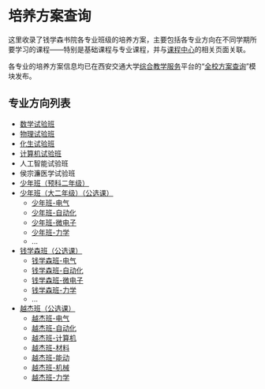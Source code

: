 # 培养方案查询
这里收录了钱学森书院各专业班级的培养方案，主要包括各专业方向在不同学期所要学习的课程——特别是基础课程与专业课程，并与[课程中心](https://qyxf.github.io/course)的相关页面关联。

各专业的培养方案信息均已在西安交通大学[综合教学服务](http://ehall.xjtu.edu.cn/)平台的“[全校方案查询](http://ehall.xjtu.edu.cn/jwapp/sys/qxfacx/*default/index.do)”模块发布。

## 专业方向列表
- [数学试验班](/program/shushi)
- [物理试验班](/program/wushi)
- [化生试验班](/program/huasheng)
- [计算机试验班](/program/jishi)
- 人工智能试验班
- 侯宗濂医学试验班
- [少年班（预科二年级）](/program/shaonianban-2017)
- [少年班（大二年级）（公选课）](/program/shaonianban-2015)
    + [少年班-电气](/program/qianshao-dianqi)
    + [少年班-自动化](/program/qianshao-zidonghua)
    + [少年班-微电子](/program/qianshao-weidianzi)
    + [少年班-力学](/program/qianshao-lixue)
    + ...
- [钱学森班（公选课）](/program/qianxuesen)
    + [钱学森班-电气](/program/qianshao-dianqi)
    + [钱学森班-自动化](/program/qianshao-zidonghua)
    + [钱学森班-微电子](/program/qianshao-weidianzi)
    + [钱学森班-力学](/program/qianshao-lixue)
    + ...
- [越杰班（公选课）](/program/yuejie)
    + [越杰班-电气](/program/yuejie-EE)
    + [越杰班-自动化](/program/yuejie-A)
    + [越杰班-计算机](/program/yuejie-CS)
    + [越杰班-材料](/program/yuejie-M)
    + [越杰班-能动](/program/yuejie-EP)
    + [越杰班-机械](/program/yuejie-ME)
    + [越杰班-力学](/program/yuejie-EM)
